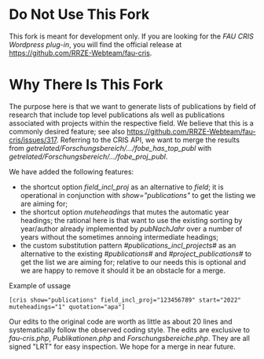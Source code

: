 Do Not Use This Fork
====================

This fork is meant for development only. If you are looking for the *FAU CRIS Wordpress plug-in*, you will find the official release at https://github.com/RRZE-Webteam/fau-cris.

Why There Is This Fork 
======================
The purpose here is that we want to generate lists of publications by field of research that include top level publications als well as publications associated with projects within the respective field. We believe that this is a commonly desired feature; see also https://github.com/RRZE-Webteam/fau-cris/issues/317. Referring to the CRIS API, we want to merge the results from *getrelated/Forschungsbereich/.../fobe_has_top_publ* with *getrelated/Forschungsbereich/.../fobe_proj_publ*.

We have added the following features:
- the shortcut option *field_incl_proj* as an alternative to *field*; it is operational in conjunction with *show="publications"* to get the listing we are aiming for;
- the shortcut option *muteheadings* that mutes the automatic year headings; the rational here is that want to use the existing sorting by year/author already implemented by *pubNachJahr* over a number of years without the sometimes annoing intermediate headings;
- the custom substitution pattern *#publications_incl_projects#* as an alternative to the existing *#publications#* and *#project_publications#* to get the list we are aiming for; relative to our needs this is optional and we are happy to remove it should it be an obstacle for a merge.

Example of ussage

    [cris show="publications" field_incl_proj="123456789" start="2022" muteheadings="1" quotation="apa"]

Our edits to the original code are worth as little as about 20 lines and systematically follow the observed coding style. The edits are exclusive to *fau-cris.php*, *Publikationen.php* and *Forschungsbereiche.php*. They are all signed "LRT" for easy inspection. We hope for a merge in near future. 
